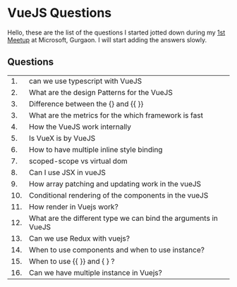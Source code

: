 # VueJS Questions
Hello, these are the list of the questions I started jotted down during my [1st Meetup](https://www.meetup.com/jslovers/events/265053330/) at Microsoft, Gurgaon.
I will start adding the answers slowly.

## Questions
|  |                                                              |
|--|--------------------------------------------------------------|
|1.| can we use typescript with VueJS |
|2.| What are the design Patterns for the VueJS |
|3.| Difference between the {} and  {{ }} |
|3.| What are the metrics for the which framework is fast |
|4.| How the VueJS work internally |
|5.| Is VueX is by VueJS |
|6.| How to have multiple inline style binding |
|7.| scoped-scope vs virtual dom |
|8.| Can I use JSX in vueJS |
|9.| How array patching and updating work in the vueJS |
|10.| Conditional rendering of the components in the vueJS |
|11.| How render in Vuejs work? |
|12.| What are the different type we can bind the arguments in VueJS |
|13.| Can we use Redux with vuejs? |
|14.| When to use components and when to use instance?|
|15.| When to use {{ }} and { } ? |
|16.| Can we have multiple instance in Vuejs? |
